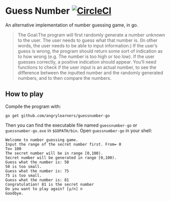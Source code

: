 # Guess Number [![CircleCI](https://circleci.com/gh/angrylearners/guessnumber-go.svg?style=svg)](https://circleci.com/gh/angrylearners/guessnumber-go)

An alternative implementation of number guessing game, in go. 

> The Goal:The program will first randomly generate a number unknown to the user. 
> The user needs to guess what that number is. (In other words, the user needs to be able to input information.) 
> If the user’s guess is wrong, the program should return some sort of indication as to how wrong 
> (e.g. The number is too high or too low). 
> If the user guesses correctly, a positive indication should appear. 
> You’ll need functions to check if the user input is an actual number, 
> to see the difference between the inputted number and the randomly generated numbers, 
> and to then compare the numbers.

## How to play
Compile the program with:
```shell script
go get github.com/angrylearners/guessnumber-go
```
Then you can find the executable file named `guessnumber-go` or `guessnumber-go.exe` in `$GOPATH/bin`.
Open `guessnumber-go` in your shell:
```
Welcome to number guessing game.
Input the range of the secret number first. From= 0
To= 100
The secret number will be in range [0,100).
Secret number will be generated in range [0,100).
Guess what the number is: 50
50 is too small.
Guess what the number is: 75
75 is too small.
Guess what the number is: 81
Congratulation! 81 is the secret number
Do you want to play again? [y/n] n
Goodbye.
```
